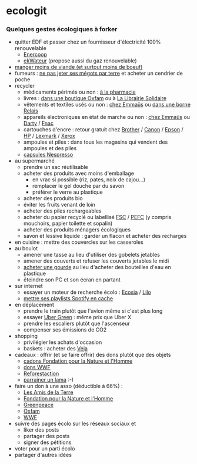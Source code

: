 # ecologit

### Quelques gestes écologiques à forker



* quitter EDF et passer chez un fournisseur d'électricité 100% renouvelable
  *  [Enercoop](https://www.enercoop.fr/)
  *  [ekWateur](https://ekwateur.fr/) (propose aussi du gaz renouvelable)
*  [manger moins de viande (et surtout moins de boeuf)](https://www.lemonde.fr/les-decodeurs/article/2015/10/29/la-viande-a-aussi-un-impact-majeur-sur-la-planete_4799570_4355770.html)
*  fumeurs : [ne pas jeter ses mégots par terre](https://amisdewarneton.org/2017/11/03/la-traversee-dramatique-du-megot-du-trottoir-a-la-mer/) et acheter un cendrier de poche
* recycler
  *  médicaments périmés ou non : [à la pharmacie](https://www.cyclamed.org/pourquoi/quoi-rapporter)
  *  livres : [dans une boutique Oxfam](http://www.oxfamfrance.org/magasins/nos-adresses) ou à [La Librairie Solidaire](http://www.lamaisonducanal.fr/la-librairie-solidaire/)
  *  vêtements et textiles usés ou non : [chez Emmaüs](http://emmaus-france.org/ou-donner-ou-acheter/) ou [dans une borne Relais](https://www.lerelais.org/oudonner.php)
  *  appareils électroniques en état de marche ou non : [chez Emmaüs](http://emmaus-france.org/ou-donner-ou-acheter/) ou [Darty](https://www.darty.com/services/solutions/savoir_faire/le-recyclage-de-votre-ancien-appareil/recyclez-vos-appareils-avec-darty) / [Fnac](https://www.fnac.com/recyclage)
  *  cartouches d'encre : retour gratuit chez [Brother](https://www.brother.fr/brother-earth/recyclage-de-cartouches) / [Canon](https://www.canon.fr/recycling/) / [Epson](http://content.epson-europe.com/environment/ink_cartridges_and_the_environment/be/index.htm) / [HP](https://h30248.www3.hp.com/recycle/ereturns/return_type-hpe.asp?__cc=fr&__la=fr) / [Lexmark](https://www.lexmark.com/fr_ca/products/supplies-and-accessories/collection-and-recycling-program/lccp.html) / [Xerox](https://www.xerox.fr/about-xerox/recycling/frfr.html)
  *  ampoules et piles : dans tous les magasins qui vendent des ampoules et des piles
  *  [capsules Nespresso](https://www.nespresso.com/entreprise/points-de-recyclage.html)
* au supermarché
  * prendre un sac réutilisable
  * acheter des produits avec moins d'emballage
    * en vrac si possible (riz, pates, noix de cajou...)
    * remplacer le gel douche par du savon
    * préférer le verre au plastique
  * acheter des produits bio
  * éviter les fruits venant de loin
  * acheter des piles rechargeables
  * acheter du papier recyclé ou labellisé [FSC](https://www.wwf.fr/champs-daction/foret/gestion-durable/FSC) / [PEFC](https://www.pefc-france.org/articles/papier-certifie-garantie-contre-la-deforestation/) (y compris mouchoirs, papier toilette et sopalin)
  * acheter des produits ménagers écologiques
  * savon et lessive liquide : garder un flacon et acheter des recharges
* en cuisine : mettre des couvercles sur les casseroles
* au boulot
  * amener une tasse au lieu d'utiliser des gobelets jetables
  * amener des couverts et refuser les couverts jetables le midi
  * [acheter une gourde](https://boutique.wwf.fr/maison/540-gourde-bleue.html) au lieu d'acheter des bouteilles d'eau en plastique
  * éteindre son PC et son écran en partant
* sur internet
  * essayer un moteur de recherche écolo : [Ecosia](https://www.ecosia.org/) / [Lilo](https://www.lilo.org/fr/)
  * [mettre ses playlists Spotify en cache](https://mic.com/articles/104716/the-one-thing-everyone-is-missing-about-streaming-music#.1uzwNPntT)  
* en déplacement
  * prendre le train plutôt que l'avion même si c'est plus long
  * essayer [Uber Green](https://www.uber.com/fr/ride/ubergreen/) : même prix que Uber X
  * prendre les escaliers plutôt que l'ascenseur
  * compenser ses émissions de CO2
* shopping
  * privilégier les achats d'occasion
  * baskets : acheter des [Veja](https://project.veja-store.com/fr/intro/)
* cadeaux : offrir (et se faire offrir) des dons plutôt que des objets
  * [cadons Fondation pour la Nature et l'Homme](http://boutique-solidaire.com/fnh/69-cadons)
  * [dons WWF](https://boutique.wwf.fr/17-agir-autrement)
  * [Reforestaction](https://www.reforestaction.com/)
  * [parrainer un lama](https://ahuana.com/fr/l-association/nous-soutenir/) :-)
* faire un don à une asso (déductible à 66%) :
  * [Les Amis de la Terre](http://www.amisdelaterre.org/Je-fais-un-don-aux-Amis-de-la.html)
  * [Fondation pour la Nature et l'Homme](https://dons.fnh.org/fnh_portail_responsive/?montant=0&typeDon=regulier)
  * [Greenpeace](https://faire-un-don.greenpeace.fr/)
  * [Oxfam](http://www.oxfamfrance.org/donner/donner_oxfam.htm)
  * [WWF](https://faireundon.wwf.fr/b/mon-don)
* suivre des pages écolo sur les réseaux sociaux et
  * liker des posts
  * partager des posts
  * signer des pétitions
* voter pour un parti écolo
* partager d'autres idées
